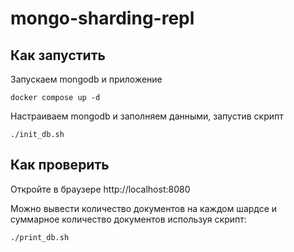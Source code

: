 # mongo-sharding-repl

## Как запустить

Запускаем mongodb и приложение

```shell
docker compose up -d
```

Настраиваем mongodb и заполняем данными, запустив скрипт

```shell
./init_db.sh
```

## Как проверить


Откройте в браузере http://localhost:8080

Можно вывести количество документов на каждом шардсе и суммарное количество документов используя скрипт:
```shell
./print_db.sh
``` 